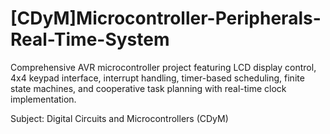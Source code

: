 # [CDyM]Microcontroller-Peripherals-Real-Time-System
Comprehensive AVR microcontroller project featuring LCD display control, 4x4 keypad interface, interrupt handling, timer-based scheduling, finite state machines, and cooperative task planning with real-time clock implementation.

Subject: Digital Circuits and Microcontrollers (CDyM)
